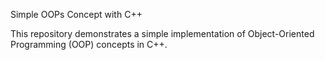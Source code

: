 Simple OOPs Concept with C++

This repository demonstrates a simple implementation of Object-Oriented Programming (OOP) concepts in C++.
